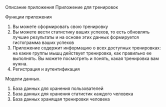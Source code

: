 Описание приложения 
Приложение для тренировок

Функции приложения
1) Вы можете сформировать свою тренировку
2) Вы можете вести статистику ваших успехов, то есть обновлять лучшие результаты и на основе этих данных формируется гистограмма ваших успехов
3) Приложение содержит информацию о всех доступных тренировках: на какие группы мышц действует тренировка, как правильно ее выполнять. Вы можете посмотреть и понять, какая тренировка вам нужна.
4) Регистрация и аутентификация

Модели данных.
1) База данных для хранения пользователей
2) База данных для хранения статистик каждого человека
3) База данных хранящая тренировки человека
